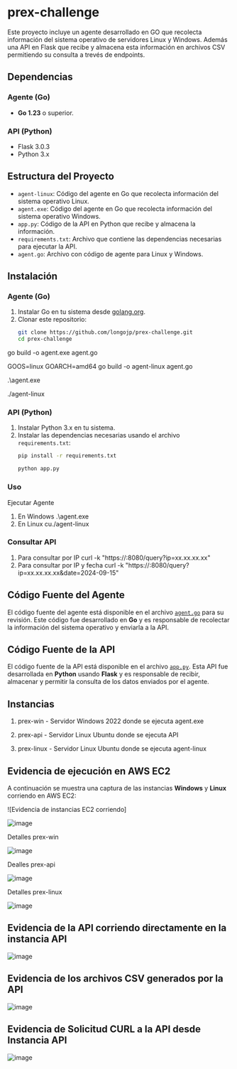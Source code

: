 # prex-challenge

Este proyecto incluye un agente desarrollado en GO que recolecta información del sistema operativo de servidores Linux y Windows. Además una API en Flask que recibe y almacena esta información en archivos CSV permitiendo su consulta a trevés de endpoints.

## Dependencias

### Agente (Go)

- **Go 1.23** o superior.

### API (Python)

- Flask 3.0.3
- Python 3.x

## Estructura del Proyecto

- `agent-linux`: Código del agente en Go que recolecta información del sistema operativo Linux.
- `agent.exe`: Código del agente en Go que recolecta información del sistema operativo Windows.
- `app.py`: Código de la API en Python que recibe y almacena la información.
- `requirements.txt`: Archivo que contiene las dependencias necesarias para ejecutar la API.
- `agent.go`: Archivo con código de agente para Linux y Windows.

## Instalación

### Agente (Go)

1. Instalar Go en tu sistema desde [golang.org](https://golang.org).
2. Clonar este repositorio:
   ```bash
   git clone https://github.com/longojp/prex-challenge.git
   cd prex-challenge


go build -o agent.exe agent.go

GOOS=linux GOARCH=amd64 go build -o agent-linux agent.go

.\agent.exe

./agent-linux


### API (Python)

1. Instalar Python 3.x en tu sistema.
2. Instalar las dependencias necesarias usando el archivo `requirements.txt`:
   ```bash
   pip install -r requirements.txt

   python app.py

### Uso
Ejecutar Agente

1. En Windows
   .\agent.exe
2. En Linux
   cu./agent-linux


### Consultar  API

1. Para consultar por IP
   curl -k "https://<IP>:8080/query?ip=xx.xx.xx.xx"
2. Para consultar por IP y fecha
   curl -k "https://<IP>:8080/query?ip=xx.xx.xx.xx&date=2024-09-15"

## Código Fuente del Agente

El código fuente del agente está disponible en el archivo [`agent.go`](./agent.go) para su revisión. Este código fue desarrollado en **Go** y es responsable de recolectar la información del sistema operativo y enviarla a la API.

## Código Fuente de la API

El código fuente de la API está disponible en el archivo [`app.py`](./app.py). Esta API fue desarrollada en **Python** usando **Flask** y es responsable de recibir, almacenar y permitir la consulta de los datos enviados por el agente.
   

## Instancias

1. prex-win - Servidor Windows 2022 donde se ejecuta agent.exe

2. prex-api - Servidor Linux Ubuntu donde se ejecuta API

3. prex-linux - Servidor Linux Ubuntu donde se ejecuta agent-linux

## Evidencia de ejecución en AWS EC2

A continuación se muestra una captura de las instancias **Windows** y **Linux** corriendo en AWS EC2:

![Evidencia de instancias EC2 corriendo]



![image](https://github.com/user-attachments/assets/fd953f71-652a-4b96-ae82-0a59cc87ae03)


Detalles prex-win

![image](https://github.com/user-attachments/assets/e0e19e90-1e29-479f-a61d-44cac7130d38)


Dealles prex-api

![image](https://github.com/user-attachments/assets/faffccc0-3049-4954-9893-e50a740e2b61)

Detalles prex-linux

![image](https://github.com/user-attachments/assets/e6d03d41-5d50-494d-9fa8-8ce256fa8682)


## Evidencia de la API corriendo directamente en la instancia API

![image](https://github.com/user-attachments/assets/0b4e4e27-b34f-4da8-8912-5ca4de8b0d46)

## Evidencia de los archivos CSV generados por la API

![image](https://github.com/user-attachments/assets/9355752f-15eb-4b83-b881-ebc75d3df59d)

## Evidencia de Solicitud CURL a la API desde Instancia API

![image](https://github.com/user-attachments/assets/f11e44f9-dff7-4d96-a7f3-9c6281b20a0a)




